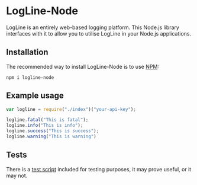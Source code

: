 # LogLine-Node
LogLine is an entirely web-based logging platform. This Node.js library interfaces with it to allow you to utilise LogLine in your Node.js applications.

## Installation
The recommended way to install LogLine-Node is to use [NPM](http://npmjs.org):

```
npm i logline-node
```

## Example usage

```js
var logline = require("./index")("your-api-key");

logline.fatal("This is fatal");
logline.info("This is info");
logline.success("This is success");
logline.warning("This is warning")
```

## Tests

There is a [test script](autofill.js) included for testing purposes, it may prove useful, or it may not.